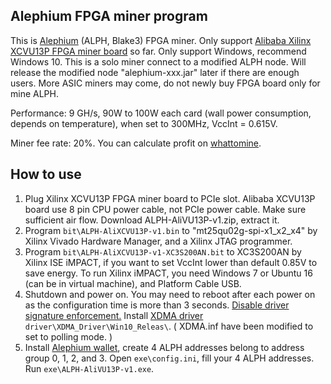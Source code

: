 ## Alephium FPGA miner program
This is [Alephium](https://alephium.org/) (ALPH, Blake3) FPGA miner. 
Only support [Alibaba Xilinx XCVU13P FPGA miner board](https://github.com/maswx/vu13p) so far. 
Only support Windows, recommend Windows 10. This is a solo miner connect to a modified ALPH node. Will release the modified node "alephium-xxx.jar" later if there are enough users.
More ASIC miners may come, do not newly buy FPGA board only for mine ALPH.

Performance: 9 GH/s, 90W to 100W each card (wall power consumption, depends on temperature), when set to 300MHz, VccInt = 0.615V.

Miner fee rate: 20%.  You can calculate profit on [whattomine](https://whattomine.com/coins/349-alph-blake3?hr=9&p=95&fee=20).

## How to use
1. Plug Xilinx XCVU13P FPGA miner board to PCIe slot. Alibaba XCVU13P board use 8 pin CPU power cable, not PCIe power cable. Make sure sufficient air flow. Download ALPH-AliVU13P-v1.zip, extract it.
2. Program `bit\ALPH-AliXCVU13P-v1.bin` to "mt25qu02g-spi-x1_x2_x4" by Xilinx Vivado Hardware Manager, and a Xilinx JTAG programmer.
3. Program `bit\ALPH-AliXCVU13P-v1-XC3S200AN.bit` to XC3S200AN by Xilinx ISE iMPACT, if you want to set VccInt lower than default 0.85V to save energy. To run Xilinx iMPACT, you need Windows 7 or Ubuntu 16 (can be in virtual machine), and Platform Cable USB.
4. Shutdown and power on. You may need to reboot after each power on as the configuration time is more than 3 seconds. [Disable driver signature enforcement.](https://www.osradar.com/how-to-enable-test-mode-in-windows-10/) Install [XDMA driver](https://support.xilinx.com/s/article/65444) `driver\XDMA_Driver\Win10_Releas\`. ( XDMA.inf have been modified to set to polling mode. )
5. Install [Alephium wallet](https://alephium.org/#wallets), create 4 ALPH addresses belong to address group 0, 1, 2, and 3. Open `exe\config.ini`, fill your 4 ALPH addresses. Run `exe\ALPH-AliVU13P-v1.exe`.

